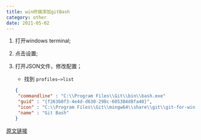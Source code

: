 ```yaml
---
title: win终端添加gitBash
category: other
date: 2021-05-02
---
```


1. 打开windows terminal;

2. 点击设置;

3. 打开JSON文件，修改配置；

   - 找到 `profiles–>list`

   ```json
   {
   	"commandline" : "C:\\Program Files\\Git\\bin\\bash.exe"                ,
   	"guid" : "{f263b0f3-4e4d-d630-298c-605384d8fa48}",
   	"icon" : "C:\\Program Files\\Git\\mingw64\\share\\git\\git-for-windows.ico",
   	"name" : "Git Bash"
   }
   ```

[原文链接](https://blog.csdn.net/qq754772661/article/details/112829606)

